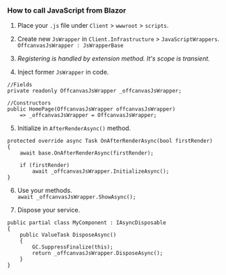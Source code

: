 ### How to call JavaScript from Blazor 
1. Place your `.js` file under `Client` > `wwwroot` > `scripts`. 

2. Create new `JsWrapper` in `Client.Infrastructure` > `JavaScriptWrappers`.  
   `OffcanvasJsWrapper : JsWrapperBase`

3. _Registering is handled by extension method. It's scope is transient._

4. Inject former `JsWrapper` in code.  
```
//Fields
private readonly OffcanvasJsWrapper _offcanvasJsWrapper;

//Constructors 
public HomePage(OffcanvasJsWrapper offcanvasJsWrapper)
    => _offcanvasJsWrapper = OffcanvasJsWrapper;
```

5. Initialize in `AfterRenderAsync()` method.
```
protected override async Task OnAfterRenderAsync(bool firstRender)
{
    await base.OnAfterRenderAsync(firstRender);

    if (firstRender)
        await _offcanvasJsWrapper.InitializeAsync();
}
```

6. Use your methods.  
`await _offcanvasJsWrapper.ShowAsync();`

7. Dispose your service. 
```
public partial class MyComponent : IAsyncDisposable 
{
    public ValueTask DisposeAsync()
    {
        GC.SuppressFinalize(this);
        return _offcanvasJsWrapper.DisposeAsync();
    }
}
```